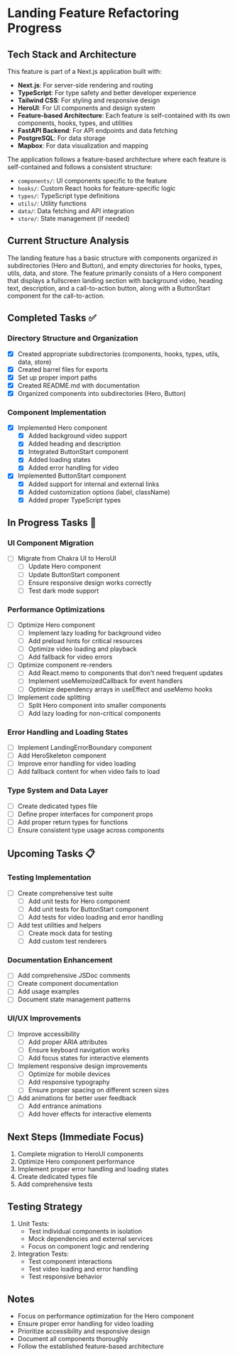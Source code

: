 # Landing Feature Refactoring Progress

## Tech Stack and Architecture

This feature is part of a Next.js application built with:
- **Next.js**: For server-side rendering and routing
- **TypeScript**: For type safety and better developer experience
- **Tailwind CSS**: For styling and responsive design
- **HeroUI**: For UI components and design system
- **Feature-based Architecture**: Each feature is self-contained with its own components, hooks, types, and utilities
- **FastAPI Backend**: For API endpoints and data fetching
- **PostgreSQL**: For data storage
- **Mapbox**: For data visualization and mapping

The application follows a feature-based architecture where each feature is self-contained and follows a consistent structure:
- `components/`: UI components specific to the feature
- `hooks/`: Custom React hooks for feature-specific logic
- `types/`: TypeScript type definitions
- `utils/`: Utility functions
- `data/`: Data fetching and API integration
- `store/`: State management (if needed)

## Current Structure Analysis

The landing feature has a basic structure with components organized in subdirectories (Hero and Button), and empty directories for hooks, types, utils, data, and store. The feature primarily consists of a Hero component that displays a fullscreen landing section with background video, heading text, description, and a call-to-action button, along with a ButtonStart component for the call-to-action.

## Completed Tasks ✅

### Directory Structure and Organization
- [x] Created appropriate subdirectories (components, hooks, types, utils, data, store)
- [x] Created barrel files for exports
- [x] Set up proper import paths
- [x] Created README.md with documentation
- [x] Organized components into subdirectories (Hero, Button)

### Component Implementation
- [x] Implemented Hero component
  - [x] Added background video support
  - [x] Added heading and description
  - [x] Integrated ButtonStart component
  - [x] Added loading states
  - [x] Added error handling for video
- [x] Implemented ButtonStart component
  - [x] Added support for internal and external links
  - [x] Added customization options (label, className)
  - [x] Added proper TypeScript types

## In Progress Tasks 🚧

### UI Component Migration
- [ ] Migrate from Chakra UI to HeroUI
  - [ ] Update Hero component
  - [ ] Update ButtonStart component
  - [ ] Ensure responsive design works correctly
  - [ ] Test dark mode support

### Performance Optimizations
- [ ] Optimize Hero component
  - [ ] Implement lazy loading for background video
  - [ ] Add preload hints for critical resources
  - [ ] Optimize video loading and playback
  - [ ] Add fallback for video errors
- [ ] Optimize component re-renders
  - [ ] Add React.memo to components that don't need frequent updates
  - [ ] Implement useMemoizedCallback for event handlers
  - [ ] Optimize dependency arrays in useEffect and useMemo hooks
- [ ] Implement code splitting
  - [ ] Split Hero component into smaller components
  - [ ] Add lazy loading for non-critical components

### Error Handling and Loading States
- [ ] Implement LandingErrorBoundary component
- [ ] Add HeroSkeleton component
- [ ] Improve error handling for video loading
- [ ] Add fallback content for when video fails to load

### Type System and Data Layer
- [ ] Create dedicated types file
- [ ] Define proper interfaces for component props
- [ ] Add proper return types for functions
- [ ] Ensure consistent type usage across components

## Upcoming Tasks 📋

### Testing Implementation
- [ ] Create comprehensive test suite
  - [ ] Add unit tests for Hero component
  - [ ] Add unit tests for ButtonStart component
  - [ ] Add tests for video loading and error handling
- [ ] Add test utilities and helpers
  - [ ] Create mock data for testing
  - [ ] Add custom test renderers

### Documentation Enhancement
- [ ] Add comprehensive JSDoc comments
- [ ] Create component documentation
- [ ] Add usage examples
- [ ] Document state management patterns

### UI/UX Improvements
- [ ] Improve accessibility
  - [ ] Add proper ARIA attributes
  - [ ] Ensure keyboard navigation works
  - [ ] Add focus states for interactive elements
- [ ] Implement responsive design improvements
  - [ ] Optimize for mobile devices
  - [ ] Add responsive typography
  - [ ] Ensure proper spacing on different screen sizes
- [ ] Add animations for better user feedback
  - [ ] Add entrance animations
  - [ ] Add hover effects for interactive elements

## Next Steps (Immediate Focus)
1. Complete migration to HeroUI components
2. Optimize Hero component performance
3. Implement proper error handling and loading states
4. Create dedicated types file
5. Add comprehensive tests

## Testing Strategy
1. Unit Tests:
   - Test individual components in isolation
   - Mock dependencies and external services
   - Focus on component logic and rendering
2. Integration Tests:
   - Test component interactions
   - Test video loading and error handling
   - Test responsive behavior

## Notes
- Focus on performance optimization for the Hero component
- Ensure proper error handling for video loading
- Prioritize accessibility and responsive design
- Document all components thoroughly
- Follow the established feature-based architecture 